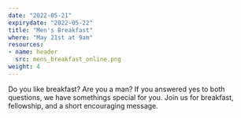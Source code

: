 ```yaml
---
date: "2022-05-21"
expirydate: "2022-05-22"
title: "Men's Breakfast"
where: "May 21st at 9am"
resources:
- name: header
  src: mens_breakfast_online.png
weight: 4
---
```


Do you like breakfast? Are you a man? If you answered yes to both questions, we have somethings special for you. Join us for breakfast, fellowship, and a short encouraging message.

